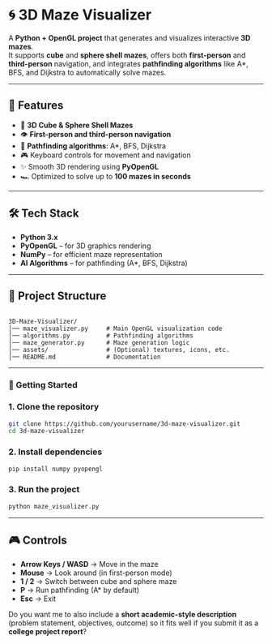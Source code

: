 # 🌀 3D Maze Visualizer  

A **Python + OpenGL project** that generates and visualizes interactive **3D mazes**.  
It supports **cube** and **sphere shell mazes**, offers both **first-person** and **third-person** navigation, and integrates **pathfinding algorithms** like A*, BFS, and Dijkstra to automatically solve mazes.  

---

## 📌 Features  
- 🧱 **3D Cube & Sphere Shell Mazes**  
- 👁️ **First-person and third-person navigation**  
- 🤖 **Pathfinding algorithms**: A*, BFS, Dijkstra  
- 🎮 Keyboard controls for movement and navigation  
- ✨ Smooth 3D rendering using **PyOpenGL**  
- 🏎️ Optimized to solve up to **100 mazes in seconds**  

---

## 🛠️ Tech Stack  
- **Python 3.x**  
- **PyOpenGL** – for 3D graphics rendering  
- **NumPy** – for efficient maze representation  
- **AI Algorithms** – for pathfinding (A*, BFS, Dijkstra)  

---

## 📂 Project Structure  
```

3D-Maze-Visualizer/
│── maze_visualizer.py     # Main OpenGL visualization code
│── algorithms.py          # Pathfinding algorithms
│── maze_generator.py      # Maze generation logic
│── assets/                # (Optional) textures, icons, etc.
│── README.md              # Documentation

```
---

### 🚀 Getting Started  

### 1. Clone the repository  
```bash
git clone https://github.com/yourusername/3d-maze-visualizer.git
cd 3d-maze-visualizer
````

### 2. Install dependencies

```bash
pip install numpy pyopengl
```

### 3. Run the project

```bash
python maze_visualizer.py
```

---

## 🎮 Controls

* **Arrow Keys / WASD** → Move in the maze
* **Mouse** → Look around (in first-person mode)
* **1 / 2** → Switch between cube and sphere maze
* **P** → Run pathfinding (A* by default)
* **Esc** → Exit




Do you want me to also include a **short academic-style description** (problem statement, objectives, outcome) so it fits well if you submit it as a **college project report**?
```
